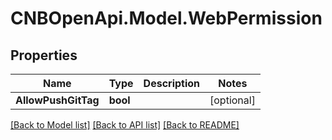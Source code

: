 # CNBOpenApi.Model.WebPermission

## Properties

Name | Type | Description | Notes
------------ | ------------- | ------------- | -------------
**AllowPushGitTag** | **bool** |  | [optional] 

[[Back to Model list]](../../README.md#documentation-for-models) [[Back to API list]](../../README.md#documentation-for-api-endpoints) [[Back to README]](../../README.md)

